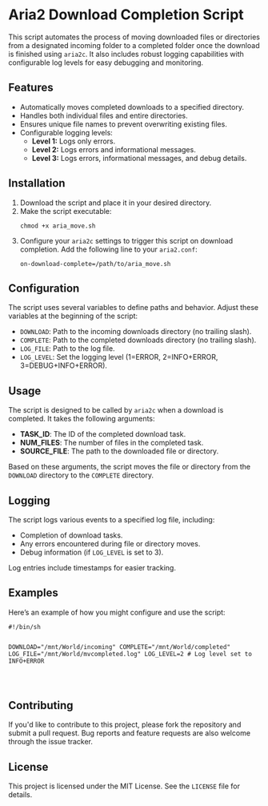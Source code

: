 <!DOCTYPE html>
<html lang="en">
<head>
    <meta charset="UTF-8">
    <meta name="viewport" content="width=device-width, initial-scale=1.0">
</head>
<body>

<h1>Aria2 Download Completion Script</h1>

<p>This script automates the process of moving downloaded files or directories from a designated incoming folder to a completed folder once the download is finished using <code>aria2c</code>. It also includes robust logging capabilities with configurable log levels for easy debugging and monitoring.</p>

<h2>Features</h2>
<ul>
    <li>Automatically moves completed downloads to a specified directory.</li>
    <li>Handles both individual files and entire directories.</li>
    <li>Ensures unique file names to prevent overwriting existing files.</li>
    <li>Configurable logging levels:
        <ul>
            <li><strong>Level 1:</strong> Logs only errors.</li>
            <li><strong>Level 2:</strong> Logs errors and informational messages.</li>
            <li><strong>Level 3:</strong> Logs errors, informational messages, and debug details.</li>
        </ul>
    </li>
</ul>

<h2>Installation</h2>
<ol>
    <li>Download the script and place it in your desired directory.</li>
    <li>Make the script executable:
        <pre><code>chmod +x aria_move.sh</code></pre>
    </li>
    <li>Configure your <code>aria2c</code> settings to trigger this script on download completion. Add the following line to your <code>aria2.conf</code>:
        <pre><code>on-download-complete=/path/to/aria_move.sh</code></pre>
    </li>
</ol>

<h2>Configuration</h2>
<p>The script uses several variables to define paths and behavior. Adjust these variables at the beginning of the script:</p>
<ul>
    <li><code>DOWNLOAD</code>: Path to the incoming downloads directory (no trailing slash).</li>
    <li><code>COMPLETE</code>: Path to the completed downloads directory (no trailing slash).</li>
    <li><code>LOG_FILE</code>: Path to the log file.</li>
    <li><code>LOG_LEVEL</code>: Set the logging level (1=ERROR, 2=INFO+ERROR, 3=DEBUG+INFO+ERROR).</li>
</ul>

<h2>Usage</h2>
<p>The script is designed to be called by <code>aria2c</code> when a download is completed. It takes the following arguments:</p>
<ul>
    <li><strong>TASK_ID</strong>: The ID of the completed download task.</li>
    <li><strong>NUM_FILES</strong>: The number of files in the completed task.</li>
    <li><strong>SOURCE_FILE</strong>: The path to the downloaded file or directory.</li>
</ul>
<p>Based on these arguments, the script moves the file or directory from the <code>DOWNLOAD</code> directory to the <code>COMPLETE</code> directory.</p>

<h2>Logging</h2>
<p>The script logs various events to a specified log file, including:</p>
<ul>
    <li>Completion of download tasks.</li>
    <li>Any errors encountered during file or directory moves.</li>
    <li>Debug information (if <code>LOG_LEVEL</code> is set to 3).</li>
</ul>
<p>Log entries include timestamps for easier tracking.</p>

<h2>Examples</h2>
<p>Here’s an example of how you might configure and use the script:</p>
<pre><code>#!/bin/sh

DOWNLOAD="/mnt/World/incoming"
COMPLETE="/mnt/World/completed"
LOG_FILE="/mnt/World/mvcompleted.log"
LOG_LEVEL=2  # Log level set to INFO+ERROR

</code></pre>

<h2>Contributing</h2>
<p>If you'd like to contribute to this project, please fork the repository and submit a pull request. Bug reports and feature requests are also welcome through the issue tracker.</p>

<h2>License</h2>
<p>This project is licensed under the MIT License. See the <code>LICENSE</code> file for details.</p>

</body>
</html>

